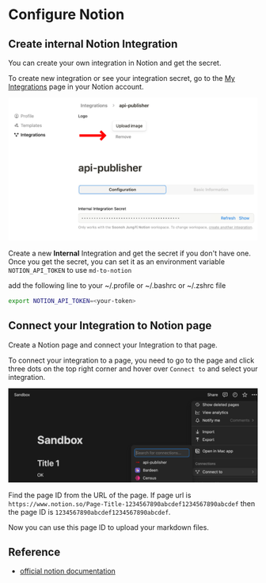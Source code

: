 # Configure Notion

## Create internal Notion Integration

You can create your own integration in Notion and get the secret.

To create new integration or see your integration secret, go to the [My Integrations](https://www.notion.so/my-integrations) page in your Notion account.

![My Integrations](./notion-my-integrations.png)

Create a new **Internal** Integration and get the secret if you don't have one.
Once you get the secret, you can set it as an environment variable `NOTION_API_TOKEN` to use `md-to-notion`

add the following line to your ~/.profile or ~/.bashrc or ~/.zshrc file

```bash
export NOTION_API_TOKEN=<your-token>
```

## Connect your Integration to Notion page

Create a Notion page and connect your Integration to that page.

To connect your integration to a page,
you need to go to the page and click three dots on the top right corner
and hover over `Connect to` and select your integration.

![Connect to Integration](./notion-page-connect-popup-menu.png)

Find the page ID from the URL of the page. If page url is `https://www.notion.so/Page-Title-1234567890abcdef1234567890abcdef` then the page ID is `1234567890abcdef1234567890abcdef`.

Now you can use this page ID to upload your markdown files.

## Reference

- [official notion documentation](https://developers.notion.com/docs/getting-started)
